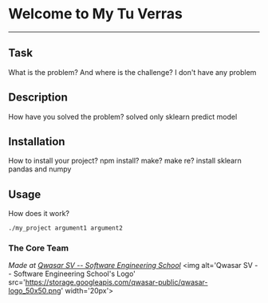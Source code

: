 # Welcome to My Tu Verras
***

## Task
What is the problem? And where is the challenge?
I don't have any problem
## Description
How have you solved the problem?
solved only sklearn predict model
## Installation
How to install your project? npm install? make? make re?
install sklearn pandas and numpy
## Usage
How does it work?
```perfect but only summarize some problems
./my_project argument1 argument2
```

### The Core Team


<span><i>Made at <a href='https://qwasar.io'>Qwasar SV -- Software Engineering School</a></i></span>
<span><img alt='Qwasar SV -- Software Engineering School's Logo' src='https://storage.googleapis.com/qwasar-public/qwasar-logo_50x50.png' width='20px'></span>
